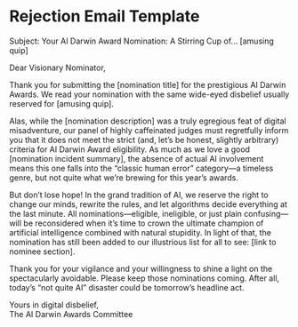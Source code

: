 # Rejection Email Template

Subject: Your AI Darwin Award Nomination: A Stirring Cup of... [amusing quip]

Dear Visionary Nominator,

Thank you for submitting the [nomination title] for the prestigious AI Darwin Awards. We read your nomination with the same wide-eyed disbelief usually reserved for [amusing quip].

Alas, while the [nomination description] was a truly egregious feat of digital misadventure, our panel of highly caffeinated judges must regretfully inform you that it does not meet the strict (and, let’s be honest, slightly arbitrary) criteria for AI Darwin Award eligibility. As much as we love a good [nomination incident summary], the absence of actual AI involvement means this one falls into the “classic human error” category—a timeless genre, but not quite what we’re brewing for this year’s awards.

But don’t lose hope! In the grand tradition of AI, we reserve the right to change our minds, rewrite the rules, and let algorithms decide everything at the last minute. All nominations—eligible, ineligible, or just plain confusing—will be reconsidered when it’s time to crown the ultimate champion of artificial intelligence combined with natural stupidity.  In light of that, the nomination has still been added to our illustrious list for all to see: [link to nominee section].

Thank you for your vigilance and your willingness to shine a light on the spectacularly avoidable. Please keep those nominations coming. After all, today’s “not quite AI” disaster could be tomorrow’s headline act.

Yours in digital disbelief,  
The AI Darwin Awards Committee

